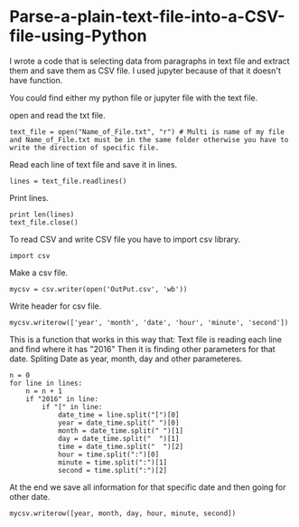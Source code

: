 # Parse-a-plain-text-file-into-a-CSV-file-using-Python
I wrote a code that is selecting data from paragraphs in text file and extract them and save them as CSV file. 
I used jupyter because of that it doesn't have function. 

You could find either my python file or jupyter file with the text file. 

open and read the txt file.
```
text_file = open("Name_of_File.txt", "r") # Multi is name of my file and Name_of_File.txt must be in the same folder otherwise you have to write the direction of specific file. 
```
Read each line of text file and save it in lines. 
```
lines = text_file.readlines()
```
Print lines.
```
print len(lines)
text_file.close()
```
To read CSV and write CSV file you have to import csv library.  
```
import csv
```
Make a csv file.
```
mycsv = csv.writer(open('OutPut.csv', 'wb'))
```
Write header for csv file.
```
mycsv.writerow(['year', 'month', 'date', 'hour', 'minute', 'second'])
```
This is a function that works in this way that:
Text file is reading each line and find where it has "2016"
Then it is finding other parameters for that date. 
Spliting Date as year, month, day and other parameteres. 
```
n = 0
for line in lines: 
    n = n + 1
    if "2016" in line:
        if "[" in line:
            date_time = line.split("[")[0]
            year = date_time.split(" ")[0]
            month = date_time.split(" ")[1]
            day = date_time.split("  ")[1]
            time = date_time.split("  ")[2]
            hour = time.split(":")[0]
            minute = time.split(":")[1]
            second = time.split(":")[2]
```
At the end we save all information for that specific date and then going for other date.             
```
mycsv.writerow([year, month, day, hour, minute, second])
```
